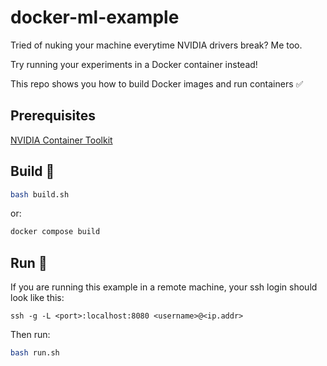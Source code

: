 # docker-ml-example
Tried of nuking your machine everytime NVIDIA drivers break? Me too. 

Try running your experiments in a Docker container instead!

This repo shows you how to build Docker images and run containers ✅

## Prerequisites

[NVIDIA Container Toolkit](https://docs.nvidia.com/datacenter/cloud-native/container-toolkit/install-guide.html)

## Build 🔨

```bash
bash build.sh
```
or:
```bash
docker compose build
```

## Run 🚀

If you are running this example in a remote machine, 
your ssh login should look like this:

`ssh -g -L <port>:localhost:8080 <username>@<ip.addr>`

Then run:

```bash
bash run.sh
```
